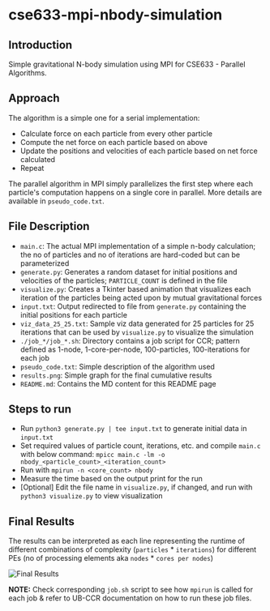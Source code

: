 # cse633-mpi-nbody-simulation

## Introduction
Simple gravitational N-body simulation using MPI for CSE633 - Parallel Algorithms.

## Approach

The algorithm is a simple one for a serial implementation:

- Calculate force on each particle from every other particle
- Compute the net force on each particle based on above
- Update the positions and velocities of each particle based on net force calculated
- Repeat

The parallel algorithm in MPI simply parallelizes the first step where each particle's computation happens on a single core in parallel. More details are available in ```pseudo_code.txt```.

## File Description

- ```main.c```: The actual MPI implementation of a simple n-body calculation; the no of particles and no of iterations are hard-coded but can be parameterized
- ```generate.py```: Generates a random dataset for initial positions and velocities of the particles; ```PARTICLE_COUNT``` is defined in the file
- ```visualize.py```: Creates a Tkinter based animation that visualizes each iteration of the particles being acted upon by mutual gravitational forces
- ```input.txt```: Output redirected to file from ```generate.py``` containing the initial positions for each particle
- ```viz_data_25_25.txt```: Sample viz data generated for 25 particles for 25 iterations that can be used by ```visualize.py``` to visualize the simulation
- ```./job_*/job_*.sh```: Directory contains a job script for CCR; pattern defined as 1-node, 1-core-per-node, 100-particles, 100-iterations for each job
- ```pseudo_code.txt```: Simple description of the algorithm used
- ```results.png```: Simple graph for the final cumulative results
- ```README.md```: Contains the MD content for this README page

## Steps to run

- Run ```python3 generate.py | tee input.txt``` to generate initial data in ```input.txt```
- Set required values of particle count, iterations, etc. and compile ```main.c``` with below command:
```mpicc main.c -lm -o nbody_<particle_count>_<iteration_count>```
- Run with ```mpirun -n <core_count> nbody```
- Measure the time based on the output print for the run
- [Optional] Edit the file name in ```visualize.py```, if changed, and run with ```python3 visualize.py``` to view visualization

## Final Results

The results can be interpreted as each line representing the runtime of different combinations of complexity (```particles``` * ```iterations```) for different PEs (no of processing elements aka ```nodes``` * ```cores per nodes```)

![Final Results](results.png "Final Cumulative Results")


**NOTE:** Check corresponding ```job.sh``` script to see how ```mpirun``` is called for each job & refer to UB-CCR documentation on how to run these job files.